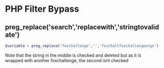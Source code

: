 # PHP Filter Bypass

## preg_replace('search','replacewith','stringtovalidate')
```php
$variable = preg_replace('foxchallenge','','foxchallfoxchallengeenge')
```
Note that the string in the middle is checked and deleted but as it is wrapped with another foxchallenge, the second isnt checked